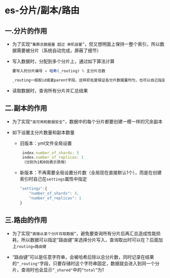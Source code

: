 # es-分片/副本/路由

## 一.分片的作用

- 为了实现`“集群总数据量 超过 单机容量”`，但又想明面上保持一整个索引，所以数据需要被分片（系统自动完成，屏蔽了细节）

- 写入数据时，分配到多个分片上，通过如下算法计算
    ```js
    要写入的分片编号 = 哈希(_routing) % 主分片总数

    _routing一般取id或者parent字段，这样好处是保证各分片数据量均匀，也可以自己指定从而从特定分片存取
    ```

- 读取数据时，查询所有分片并汇总结果

## 二.副本的作用 

- 为了实现`“高可用和数据安全”`，数据中的每个分片都要创建一模一样的冗余副本


- 如下设置主分片数量和副本数量

    - 旧版本：yml文件全局设置
       
       ```js
        index.number_of_shards: 5
        index.number_of_replicas: 1
        （分别为1和0则表示禁用）
        ```
    
    - 新版本：不再需要全局设置分片数（全局现在直接默认1个），而是在创建索引时自己在`settings`属性中指定
    
        ```js
        "settings":{
            "number_of_shards": 3,
            "number_of_replicas": 1
        }
        ```

## 三.路由的作用

- 为了实现`“直接从某个分片存取数据”`，避免要查询所有分片后再汇总造成性能损耗，所以数据可以指定“路由键”来选择分片写入，查询取出时可以在？后面加上`routing=路由键`

- “路由键”可以是任意字符串，会被哈希后除以总分片数，同时记录在结果的`“_routing"`字段，只要存储时这个字符串固定，数据就会进入到同一个分片，查询时也会显示`“_shared"`中的`“total”`为1

